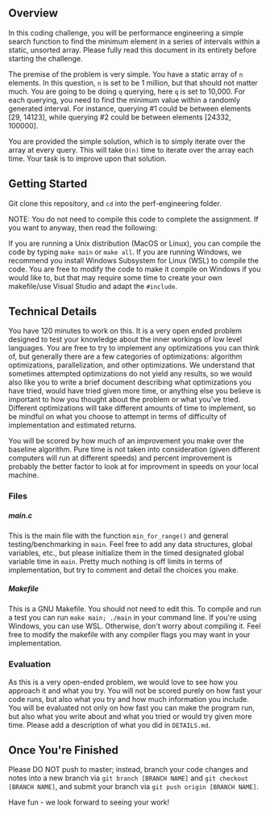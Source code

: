 ## Overview

In this coding challenge, you will be performance engineering a simple search function to find the minimum element in a series of intervals within a static, unsorted array. Please fully read this document in its entirety before starting the challenge. 

The premise of the problem is very simple. You have a static array of `n` elements. In this question, `n` is set to be 1 million, but that should not matter much. You are going to be doing `q` querying, here `q` is set to 10,000. For each querying, you need to find the minimum value within a randomly generated interval. For instance, querying #1 could be between elements [29, 14123], while querying #2 could be between elements [24332, 100000].

You are provided the simple solution, which is to simply iterate over the array at every query. This will take `O(n)` time to iterate over the array each time. Your task is to improve upon that solution.

## Getting Started

Git clone this repository, and `cd` into the perf-engineering folder. 

NOTE: You do not need to compile this code to complete the assignment. If you want to anyway, then read the following:

If you are running a Unix distribution (MacOS or Linux), you can compile the code by typing `make main` or `make all`. If you are running Windows, we recommend you install Windows Subsystem for Linux (WSL) to compile the code. You are free to modify the code to make it compile on Windows if you would like to, but that may require some time to create your own makefile/use Visual Studio and adapt the `#include`.

## Technical Details

You have 120 minutes to work on this. It is a very open ended problem designed to test your knowledge about the inner workings of low level languages. You are free to try to implement any optimizations you can think of, but generally there are a few categories of optimizations: algorithm optimizations, parallelization, and other optimizations. We understand that sometimes attempted optimizations do not yield any results, so we would also like you to write a brief document describing what optimizations you have tried, would have tried given more time, or anything else you believe is important to how you thought about the problem or what you've tried. Different optimizations will take different amounts of time to implement, so be mindful on what you choose to attempt in terms of difficulty of implementation and estimated returns.

You will be scored by how much of an improvement you make over the baseline algorithm. Pure time is not taken into consideration (given different computers will run at different speeds) and percent improvement is probably the better factor to look at for improvment in speeds on your local machine.

### Files

##### main.c

This is the main file with the function `min_for_range()` and general testing/benchmarking in `main`. Feel free to add any data structures, global variables, etc., but please initialize them in the timed designated global variable time in `main`. Pretty much nothing is off limits in terms of implementation, but try to comment and detail the choices you make.

##### Makefile

This is a GNU Makefile. You should not need to edit this. To compile and run a test you can run `make main; ./main` in your command line. If you're using Windows, you can use WSL. Otherwise, don't worry about compiling it.  Feel free to modify the makefile with any compiler flags you may want in your implementation.

### Evaluation

As this is a very open-ended problem, we would love to see how you approach it and what you try. You will not be scored purely on how fast your code runs, but also what you try and how much information you include. You will be evaluated not only on how fast you can make the program run, but also what you write about and what you tried or would try given more time. Please add a description of what you did in `DETAILS.md`.

## Once You're Finished

Please DO NOT push to master; instead, branch your code changes and notes into a new branch via ```git branch [BRANCH NAME]``` and ```git checkout [BRANCH NAME]```, and submit your branch via ```git push origin [BRANCH NAME]```.

Have fun - we look forward to seeing your work!
